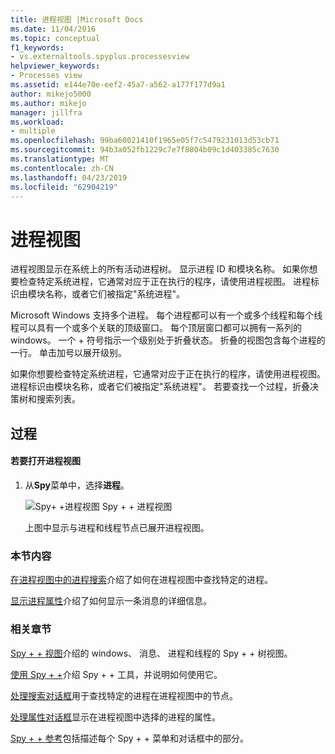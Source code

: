 ```yaml
---
title: 进程视图 |Microsoft Docs
ms.date: 11/04/2016
ms.topic: conceptual
f1_keywords:
- vs.externaltools.spyplus.processesview
helpviewer_keywords:
- Processes view
ms.assetid: e144e70e-eef2-45a7-a562-a177f177d9a1
author: mikejo5000
ms.author: mikejo
manager: jillfra
ms.workload:
- multiple
ms.openlocfilehash: 99ba60021410f1965e05f7c5479231013d53cb71
ms.sourcegitcommit: 94b3a052fb1229c7e7f8804b09c1d403385c7630
ms.translationtype: MT
ms.contentlocale: zh-CN
ms.lasthandoff: 04/23/2019
ms.locfileid: "62904219"
---
```

# <a name="processes-view"></a>进程视图
进程视图显示在系统上的所有活动进程树。 显示进程 ID 和模块名称。 如果你想要检查特定系统进程，它通常对应于正在执行的程序，请使用进程视图。 进程标识由模块名称，或者它们被指定"系统进程"。

 Microsoft Windows 支持多个进程。 每个进程都可以有一个或多个线程和每个线程可以具有一个或多个关联的顶级窗口。 每个顶层窗口都可以拥有一系列的 windows。 一个 + 符号指示一个级别处于折叠状态。 折叠的视图包含每个进程的一行。 单击加号以展开级别。

 如果你想要检查特定系统进程，它通常对应于正在执行的程序，请使用进程视图。 进程标识由模块名称，或者它们被指定"系统进程"。 若要查找一个过程，折叠决策树和搜索列表。

## <a name="procedures"></a>过程

#### <a name="to-open-the-processes-view"></a>若要打开进程视图

1. 从**Spy**菜单中，选择**进程**。

   ![Spy&#43; &#43;进程视图](../debugger/media/spy--_processes.png "Spy + + _Processes") Spy + + 进程视图

   上图中显示与进程和线程节点已展开进程视图。

### <a name="in-this-section"></a>本节内容
 [在进程视图中的进程搜索](../debugger/how-to-search-for-a-process-in-processes-view.md)介绍了如何在进程视图中查找特定的进程。

 [显示进程属性](../debugger/how-to-display-process-properties.md)介绍了如何显示一条消息的详细信息。

### <a name="related-sections"></a>相关章节
 [Spy + + 视图](../debugger/spy-increment-views.md)介绍的 windows、 消息、 进程和线程的 Spy + + 树视图。

 [使用 Spy + +](../debugger/using-spy-increment.md)介绍 Spy + + 工具，并说明如何使用它。

 [处理搜索对话框](../debugger/process-search-dialog-box.md)用于查找特定的进程在进程视图中的节点。

 [处理属性对话框](../debugger/process-properties-dialog-box.md)显示在进程视图中选择的进程的属性。

 [Spy + + 参考](../debugger/spy-increment-reference.md)包括描述每个 Spy + + 菜单和对话框中的部分。